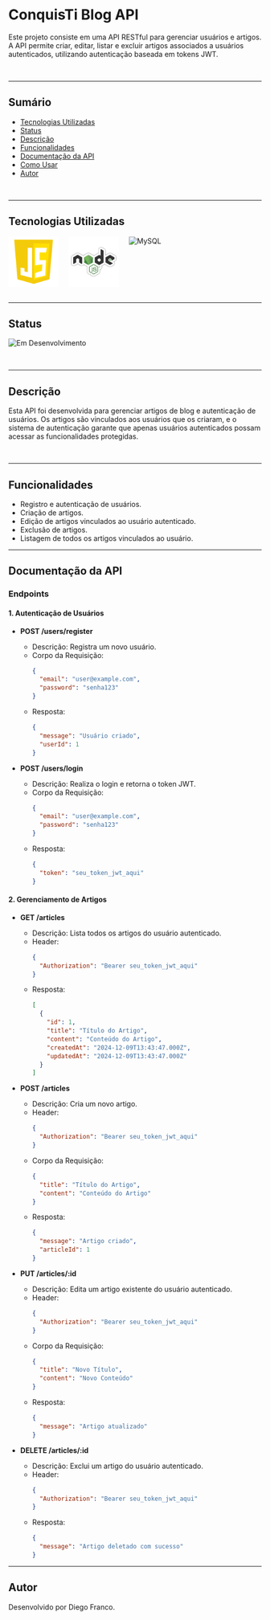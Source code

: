 # ConquisTi Blog API

Este projeto consiste em uma API RESTful para gerenciar usuários e artigos. A API permite criar, editar, listar e excluir artigos associados a usuários autenticados, utilizando autenticação baseada em tokens JWT.

<br>

---

## Sumário

- [Tecnologias Utilizadas](#tecnologias-utilizadas)
- [Status](#status)
- [Descrição](#descrição)
- [Funcionalidades](#funcionalidades)
- [Documentação da API](#documentação-da-api)
- [Como Usar](#como-usar)
- [Autor](#autor)

<br>

---

## Tecnologias Utilizadas

<div style="display: flex; flex-direction: row;">
  <div style="margin-right: 20px; display: flex; justify-content: flex-start;">
    <img src="images/js.png" alt="JavaScript" width="100"/>
  </div>
  <div style="margin-right: 20px; display: flex; justify-content: flex-start;">
    <img src="images/node.png" alt="Node.js" width="100"/>
  </div>
  <div style="margin-right: 20px; display: flex; justify-content: flex-start;">
    <img src="images/mysql.png" alt="MySQL" width="100"/>
  </div>
</div>

<br>

---

## Status

![Em Desenvolvimento](http://img.shields.io/static/v1?label=STATUS&message=EM%20DESENVOLVIMENTO&color=RED&style=for-the-badge)

<br>

---

## Descrição

Esta API foi desenvolvida para gerenciar artigos de blog e autenticação de usuários. Os artigos são vinculados aos usuários que os criaram, e o sistema de autenticação garante que apenas usuários autenticados possam acessar as funcionalidades protegidas.

<br>

---

## Funcionalidades

- Registro e autenticação de usuários.
- Criação de artigos.
- Edição de artigos vinculados ao usuário autenticado.
- Exclusão de artigos.
- Listagem de todos os artigos vinculados ao usuário.

---

## Documentação da API

### **Endpoints**

#### **1. Autenticação de Usuários**

- **POST /users/register**

  - Descrição: Registra um novo usuário.
  - Corpo da Requisição:
    ```json
    {
      "email": "user@example.com",
      "password": "senha123"
    }
    ```
  - Resposta:
    ```json
    {
      "message": "Usuário criado",
      "userId": 1
    }
    ```

- **POST /users/login**
  - Descrição: Realiza o login e retorna o token JWT.
  - Corpo da Requisição:
    ```json
    {
      "email": "user@example.com",
      "password": "senha123"
    }
    ```
  - Resposta:
    ```json
    {
      "token": "seu_token_jwt_aqui"
    }
    ```

#### **2. Gerenciamento de Artigos**

- **GET /articles**

  - Descrição: Lista todos os artigos do usuário autenticado.
  - Header:
    ```json
    {
      "Authorization": "Bearer seu_token_jwt_aqui"
    }
    ```
  - Resposta:
    ```json
    [
      {
        "id": 1,
        "title": "Título do Artigo",
        "content": "Conteúdo do Artigo",
        "createdAt": "2024-12-09T13:43:47.000Z",
        "updatedAt": "2024-12-09T13:43:47.000Z"
      }
    ]
    ```

- **POST /articles**

  - Descrição: Cria um novo artigo.
  - Header:
    ```json
    {
      "Authorization": "Bearer seu_token_jwt_aqui"
    }
    ```
  - Corpo da Requisição:
    ```json
    {
      "title": "Título do Artigo",
      "content": "Conteúdo do Artigo"
    }
    ```
  - Resposta:
    ```json
    {
      "message": "Artigo criado",
      "articleId": 1
    }
    ```

- **PUT /articles/:id**

  - Descrição: Edita um artigo existente do usuário autenticado.
  - Header:
    ```json
    {
      "Authorization": "Bearer seu_token_jwt_aqui"
    }
    ```
  - Corpo da Requisição:
    ```json
    {
      "title": "Novo Título",
      "content": "Novo Conteúdo"
    }
    ```
  - Resposta:
    ```json
    {
      "message": "Artigo atualizado"
    }
    ```

- **DELETE /articles/:id**
  - Descrição: Exclui um artigo do usuário autenticado.
  - Header:
    ```json
    {
      "Authorization": "Bearer seu_token_jwt_aqui"
    }
    ```
  - Resposta:
    ```json
    {
      "message": "Artigo deletado com sucesso"
    }
    ```

---

## Autor

Desenvolvido por Diego Franco.
